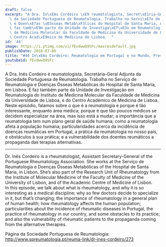 ```yaml
---
draft: false
excerpt: "A Dra. In\xEAs Cordeiro \xE9 reumatologista, Secret\xE1ria-Geral Adjunta\
  \ da Sociedade Portuguesa de Reumatologia. Trabalha no Servi\xE7o de Reumatologia\
  \ e Doen\xE7as \xD3sseas Metab\xF3licas do Hospital de Santa Maria, em Lisboa. E\
  \ faz tamb\xE9m parte da Unidade de Investiga\xE7\xE3o em Reumatologia do Instituto\
  \ de Medicina Molecular da Faculdade de Medicina da Universidade de Lisboa, e do\
  \ Centro Acad\xE9mico de Medicina de Lisboa.  "
id: '44'
image: https://i.ytimg.com/vi/fEvdwwQ9SFc/maxresdefault.jpg
publishDate: 2018-07-06
title: "#44 In\xEAs Cordeiro: Reumatologia em Portugal e no Mundo, Presente e Futuro"
youtubeid: fEvdwwQ9SFc
---
```

<div class="timelinks">

A Dra. Inês Cordeiro é reumatologista, Secretária-Geral Adjunta da Sociedade Portuguesa de Reumatologia. Trabalha no Serviço de Reumatologia e Doenças Ósseas Metabólicas do Hospital de Santa Maria, em Lisboa. E faz também parte da Unidade de Investigação em Reumatologia do Instituto de Medicina Molecular da Faculdade de Medicina da Universidade de Lisboa, e do Centro Académico de Medicina de Lisboa.  
Neste episódio, falamos sobre o que é a reumatologia e porque é tão interessante, enquanto área médica; porque é que tão poucos médicos se decidem especializar na área, mas isso está a mudar; a importância que a reumatologia tem num plano geral de saúde humana; como a reumatologia afeta a população humana; particularidades acerca da incidência de doenças reumáticas em Portugal, a prática da reumatologia no nosso país, e obstáculos à sua prática; e a vulnerabilidade dos doentes reumáticos a propaganda das terapias alternativas.

---

Dr. Inês Cordeiro is a rheumatologist, Assistant Secretary-General of the Portuguese Rheumatology Association. She works at the Serviço de Reumatologia e Doenças Ósseas Metabólicas of the Hospital de Santa Maria, in Lisbon. She’s also part of the Research Unit of Rheumatology from the Institute of Molecular Medicine of the Faculty of Medicine of the University of Lisbon, and of the Academic Centre of Medicine of Lisbon.  
In this episode, we talk about what is rheumatology, and why it is so interesting as a medical discipline; why so few doctors decide to specialize in it, but that’s changing; the importance of rheumatology in a general plan of human health; how rheumatology affects the human population; particularities about the incidence of rheumatic diseases in Portugal, the practice of rheumatology in our country, and some obstacles to its practice; and also the vulnerability of rheumatic patients to the propaganda coming from the alternative therapies.

Página da Sociedade Portuguesa de Reumatologia: http://www.spreumatologia.pt/reuma-link/dr-ines-cordeiro/273

</div>

